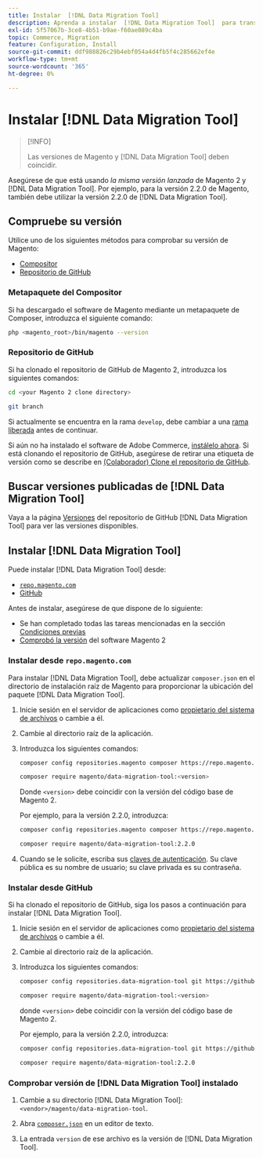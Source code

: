 ```yaml
---
title: Instalar  [!DNL Data Migration Tool]
description: Aprenda a instalar  [!DNL Data Migration Tool]  para transferir datos entre Magento 1 y Magento 2.
exl-id: 5f57067b-3ce8-4b51-b9ae-f60ae089c4ba
topic: Commerce, Migration
feature: Configuration, Install
source-git-commit: ddf988826c29b4ebf054a4d4fb5f4c285662ef4e
workflow-type: tm+mt
source-wordcount: '365'
ht-degree: 0%

---
```


# Instalar [!DNL Data Migration Tool]

>[!INFO]
>
>Las versiones de Magento y [!DNL Data Migration Tool] deben coincidir.


Asegúrese de que está usando *la misma versión lanzada* de Magento 2 y [!DNL Data Migration Tool]. Por ejemplo, para la versión 2.2.0 de Magento, también debe utilizar la versión 2.2.0 de [!DNL Data Migration Tool].

## Compruebe su versión

Utilice uno de los siguientes métodos para comprobar su versión de Magento:

- [Compositor](#composer-metapackage)
- [Repositorio de GitHub](#github-repository)

### Metapaquete del Compositor

Si ha descargado el software de Magento mediante un metapaquete de Composer, introduzca el siguiente comando:

```bash
php <magento_root>/bin/magento --version
```

### Repositorio de GitHub

Si ha clonado el repositorio de GitHub de Magento 2, introduzca los siguientes comandos:

```bash
cd <your Magento 2 clone directory>
```

```bash
git branch
```

Si actualmente se encuentra en la rama `develop`, debe cambiar a una [rama liberada](https://developer.adobe.com/commerce/contributor/guides/install/change-version/) antes de continuar.

Si aún no ha instalado el software de Adobe Commerce, [instálelo ahora](../../installation/prerequisites/commerce.md).
Si está clonando el repositorio de GitHub, asegúrese de retirar una etiqueta de versión como se describe en [(Colaborador) Clone el repositorio de GitHub](https://developer.adobe.com/commerce/contributor/guides/install/clone-repository/).

## Buscar versiones publicadas de [!DNL Data Migration Tool]

Vaya a la página [Versiones](https://github.com/magento/data-migration-tool/releases) del repositorio de GitHub [!DNL Data Migration Tool] para ver las versiones disponibles.

## Instalar [!DNL Data Migration Tool]

Puede instalar [!DNL Data Migration Tool] desde:

- [`repo.magento.com`](#install-from-repomagentocom)
- [GitHub](#install-from-github)

Antes de instalar, asegúrese de que dispone de lo siguiente:

- Se han completado todas las tareas mencionadas en la sección [Condiciones previas](prerequisites.md)
- [Comprobó la versión](install.md#check-your-version) del software Magento 2

### Instalar desde `repo.magento.com`

Para instalar [!DNL Data Migration Tool], debe actualizar `composer.json` en el directorio de instalación raíz de Magento para proporcionar la ubicación del paquete [!DNL Data Migration Tool].

1. Inicie sesión en el servidor de aplicaciones como [propietario del sistema de archivos](../../installation/prerequisites/file-system/overview.md) o cambie a él.
1. Cambie al directorio raíz de la aplicación.
1. Introduzca los siguientes comandos:

   ```bash
   composer config repositories.magento composer https://repo.magento.com
   ```

   ```bash
   composer require magento/data-migration-tool:<version>
   ```

   Donde `<version>` debe coincidir con la versión del código base de Magento 2.

   Por ejemplo, para la versión 2.2.0, introduzca:

   ```bash
   composer config repositories.magento composer https://repo.magento.com
   ```

   ```bash
   composer require magento/data-migration-tool:2.2.0
   ```

1. Cuando se le solicite, escriba sus [claves de autenticación](../../installation/prerequisites/authentication-keys.md). Su clave pública es su nombre de usuario; su clave privada es su contraseña.

### Instalar desde GitHub

Si ha clonado el repositorio de GitHub, siga los pasos a continuación para instalar [!DNL Data Migration Tool].

1. Inicie sesión en el servidor de aplicaciones como [propietario del sistema de archivos](../../installation/prerequisites/file-system/overview.md) o cambie a él.
1. Cambie al directorio raíz de la aplicación.
1. Introduzca los siguientes comandos:

   ```bash
   composer config repositories.data-migration-tool git https://github.com/magento/data-migration-tool
   ```

   ```bash
   composer require magento/data-migration-tool:<version>
   ```

   donde `<version>` debe coincidir con la versión del código base de Magento 2.

   Por ejemplo, para la versión 2.2.0, introduzca:

   ```bash
   composer config repositories.data-migration-tool git https://github.com/magento/data-migration-tool
   ```

   ```bash
   composer require magento/data-migration-tool:2.2.0
   ```

### Comprobar versión de [!DNL Data Migration Tool] instalado

1. Cambie a su directorio [!DNL Data Migration Tool]: `<vendor>/magento/data-migration-tool`.

1. Abra [`composer.json`](https://github.com/magento/data-migration-tool/blob/2.4/composer.json) en un editor de texto.

1. La entrada `version` de ese archivo es la versión de [!DNL Data Migration Tool].
